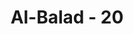 ---
title: "Al-Balad - 20"
no: 20
arabic_no: ٢٠
ayah: عَلَيْهِمْ نَارٌ مُّؤْصَدَةٌ ࣖ
translation: "Mereka berada dalam neraka yang ditutup rapat."
tafsir: "Mereka yang ingkar tidak mau melaksanakan pekerjaan-pekerjaan besar dan sulit itu. Mereka disebut ashabul-masy'amah, yaitu golongan kiri. Tempat mereka adalah neraka yang tertutup rapat, sehingga neraka begitu luar biasa panasnya. Mereka itu tentu akan sangat menderita di dalamnya. Dengan demikian, ia menemukan kesulitan hidup yang tiada taranya di akhirat, tidak sebanding dengan kesulitan mengerjakan perbuat-perbuatan baik waktu di dunia."
---